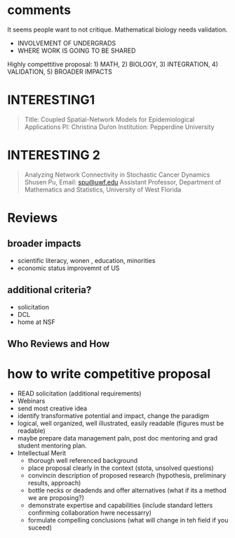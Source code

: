 # comments

It seems people want to not critique.
Mathematical biology needs validation.

+ INVOLVEMENT OF UNDERGRADS
+ WHERE WORK IS GOING TO BE SHARED



Highly compettitive proposal: 1) MATH, 2) BIOLOGY, 3) INTEGRATION, 4) VALIDATION, 5) BROADER IMPACTS

# INTERESTING1

> Title: Coupled Spatial-Network Models for Epidemiological Applications
PI: Christina Duŕon
Institution: Pepperdine University


# INTERESTING 2

> Analyzing Network Connectivity in Stochastic Cancer Dynamics
Shusen Pu, Email: spu@uwf.edu
Assistant Professor, Department of Mathematics and Statistics, University of West Florida

# Reviews

## broader impacts

+ scientific literacy, wonen , education, minorities
+ economic status improvemnt of US

## additional criteria?

+ solicitation
+ DCL
+ home at NSF

## Who Reviews and How


# how to write competitive proposal

+ READ solicitation (additional requirements)
+ Webinars
+ send most creative idea
+ identify transformative potential and impact, change the paradigm
+ logical, well organized, well illustrated, easily readable (figures must be readable)
+ maybe prepare data management paln, post doc mentoring and grad student mentoring plan.
+ Intellectual Merit
    - thorough well referenced background
    - place proposal clearly in the context (stota, unsolved questions)
    - convincin description of proposed research (hypothesis, preliminary results, approach)
    - bottle necks or deadends and offer alternatives (what if its a method we are proposing?)
    - demonstrate expertise and capabilities (include standard letters confirming collaboration hwre necessarry)
    - formulate compelling conclusions (what will change in teh field if you suceed)







